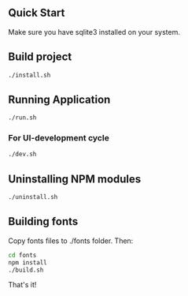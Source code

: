 ## Quick Start

Make sure you have sqlite3 installed on your system.

## Build project

```bash
./install.sh
```

## Running Application

```bash
./run.sh
```

### For UI-development cycle

```bash
./dev.sh
```

## Uninstalling NPM modules
```bash
./uninstall.sh
```

## Building fonts 

Copy fonts files to ./fonts folder. Then:

```bash
cd fonts
npm install
./build.sh
```

That's it!
